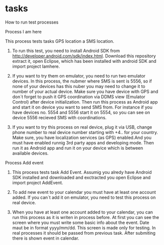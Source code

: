 tasks
=====
How to run test processes

Process I am here

  This process tests tasks GPS location a SMS location. 
  
  1. To run this test, you need to install Android SDK from http://developer.android.com/sdk/index.html. 
  Download this repository extract it, open Eclipse, which has been installed with android SDK and import project Iamhere.
  
  2. If you want to try them on emulator, you need to run two emulator devices. In this process, the nubmer where SMS is sent is 5556, so if none of your devices has this nuber you may need to change it to number of your actual device.
  Make sure you have device with GPS and don´t forget to push it GPS coordination via DDMS view (Emulator Control) after device initialization.
  Then run this process as Android app and start it on device you want to send SMS from. For instance if you have devices no. 5554 and 5556 start it on 5554, so you can see on device 5556 recieved SMS with coordinations.
  
  3. If you want to try this process on real device, plug it via USB, change phone number to real device number starting with +4.. for your country.
  Make sure, you have localization services (as GPS) enabled.And you must have enabled runnig 3rd party apps and developing mode. 
  Then run it as Android app and run it on your device which is between available devices.
  
Process Add event

  1. This process tests task Add Event. Assumig you alredy have Android SDK installed and downloaded and exctracted you open Eclipse and import project AddEvent.
  
  2. To add new event to your calendar you must have at least one account added. If you can´t add it on emulator, you need to test this process on real device.
  
  3. When you have at least one account added to your calendar, you can run this process as it is writen in process before. 
  At first you can see the screen where you must write some basic info about the event. Date maut be in format yyyy/mm/dd. This screen is made only for testing.
  In real processes it should be passed from previous task.
  After submiting there is shown event in calendar.  
